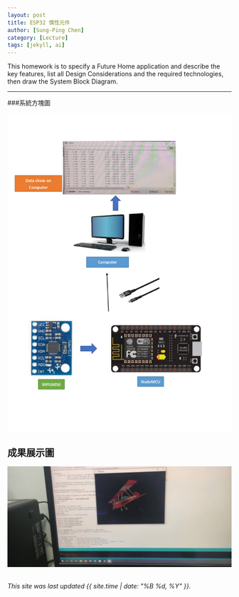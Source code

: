 ```yaml
---
layout: post
title: ESP32 慣性元件
author: [Sung-Ping Chen]
category: [Lecture]
tags: [jekyll, ai]
---
```


This homework is to specify a Future Home application and describe the key features, list all Design Considerations and the required technologies, then draw the System Block Diagram.

---
###系統方塊圖

![](https://github.com/fairpus/MCU-Arduinoproject/blob/main/images/IMU_page-0001.jpg?raw=true)

## 成果展示圖


![](https://github.com/fairpus/MCU-Arduinoproject/blob/main/images/66799.jpg?raw=true)
<br>
<br>


*This site was last updated {{ site.time | date: "%B %d, %Y" }}.*


